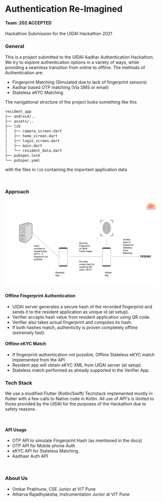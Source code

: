 # Authentication Re-Imagined
#### Team: 202 ACCEPTED

Hackathon Submission for the UIDAI Hackathon 2021

### General

This is a project submitted to the UIDAI Aadhar Authentication Hackathon. We try to explore authentication options in a variety of ways, while providing a seamless transition from online to offline. The methods of Authentication are:
- Fingerprint Matching (Simulated due to lack of fingerprint sensors)
- Aadhar based OTP matching (Via SMS or email)
- Stateless eKYC Matching

The navigational structure of the project looks something like this

```
resident_app
├── android/..
├── assets/..
├── lib
│   ├── camera_screen.dart
│   ├── home_screen.dart
│   ├── login_screen.dart
│   ├── main.dart
│   └── resident_data.dart
├── pubspec.lock
└── pubspec.yaml
```

with the files in `lib` containing the important application data

<br>

### Approach

![Architecture Diagram](architecture_diagram.png)

#### Offline Fingerprint Authentication
* UIDAI server generates a secure hash of the recorded fingerprint and sends it to the resident application as unique id (at setup).
* Verifier accepts hash value from resident application using QR code.
* Verifier also takes actual fingerprint and computes its hash.
* If both hashes match, authenticity is proven completely offline (extremely fast).

#### Offline eKYC Match
* If fingerprint authentication not possible, Offline Stateless eKYC match implemented from the API
* Resident app will obtain eKYC XML from UIDAI server (at setup).
* Stateless match performed as already supported in the Verifier App.

### Tech Stack

We use a modified Flutter (Kotlin/Swift) Techstack implemented mostly in flutter with a few calls to Native code in Kotlin. All use of API's is limited to those provided by the UIDAI for the purposes of the Hackathon due to safety reasons.

<br>

#### API Usage
- OTP API to simulate Fingerprint Hash (as mentioned in the docs)
- OTP API for Mobile phone Auth
- eKYC API for Stateless Matching.
- Aadhaar Auth API

<br>

### About Us
- Omkar Prabhune, CSE Junior at VIT Pune
- Atharva Rajadhyaksha, Instrumentation Junior at VIT Pune
